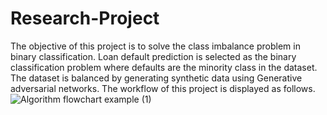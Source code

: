 # Research-Project
The objective of this project is to solve the class imbalance problem in binary classification.
Loan default prediction is selected as the binary classification problem where defaults are the minority class in the dataset.
The dataset is balanced by generating synthetic data using Generative adversarial networks.
The workflow of this project is displayed as follows.
![Algorithm flowchart example (1)](https://user-images.githubusercontent.com/17590859/221404522-ef905aa1-8ef2-4594-9f24-943ab6493975.png)
